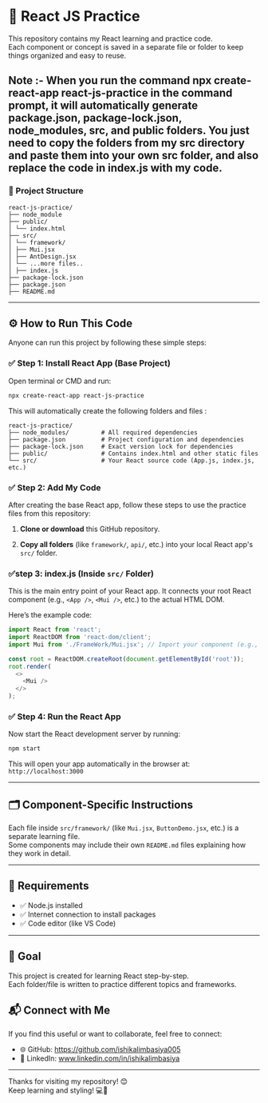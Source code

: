 # 🧠 React JS Practice

This repository contains my React learning and practice code.  
Each component or concept is saved in a separate file or folder to keep things organized and easy to reuse.

Note :- When you run the command npx create-react-app react-js-practice in the command prompt, it will automatically generate package.json, package-lock.json, node_modules, src, and public folders.
You just need to copy the folders from my src directory and paste them into your own src folder, and also replace the code in index.js with my code.
---

 ### 📁 Project Structure
 ```
react-js-practice/
├── node_module
├── public/
│ └── index.html
├── src/
│ └── framework/
│ ├── Mui.jsx
│ ├── AntDesign.jsx
│ └── ...more files..
│ ├── index.js
├── package-lock.json
├── package.json
├── README.md
```

---

## ⚙️ How to Run This Code

Anyone can run this project by following these simple steps:

### ✅ Step 1: Install React App (Base Project)

Open terminal or CMD and run:

```bash
npx create-react-app react-js-practice

```
This will automatically create the following folders and files :
```
react-js-practice/
├── node_modules/         # All required dependencies
├── package.json          # Project configuration and dependencies
├── package-lock.json     # Exact version lock for dependencies
├── public/               # Contains index.html and other static files
└── src/                  # Your React source code (App.js, index.js, etc.)
```


### ✅ Step 2: Add My Code

After creating the base React app, follow these steps to use the practice files from this repository:

1. **Clone or download** this GitHub repository.

2. **Copy all folders** (like `framework/`, `api/`, etc.) into your local React app's `src/` folder.



### ✅step 3: index.js (Inside `src/` Folder)

This is the main entry point of your React app. It connects your root React component (e.g., `<App />`, `<Mui />`, etc.) to the actual HTML DOM.

Here’s the example code:

```js
import React from 'react';
import ReactDOM from 'react-dom/client';
import Mui from './FrameWork/Mui.jsx'; // Import your component (e.g., from framework folder)

const root = ReactDOM.createRoot(document.getElementById('root'));
root.render(
  <>
    <Mui />
  </>
);
```


### ✅ Step 4: Run the React App

Now start the React development server by running:

```bash
npm start
```
This will open your app automatically in the browser at:
``` http://localhost:3000 ```

---


## 🗂 Component-Specific Instructions

Each file inside `src/framework/` (like `Mui.jsx`, `ButtonDemo.jsx`, etc.) is a separate learning file.  
Some components may include their own `README.md` files explaining how they work in detail.

---
## 🧾 Requirements

- ✅ Node.js installed  
- ✅ Internet connection to install packages  
- ✅ Code editor (like VS Code)

---

## 📌 Goal

This project is created for learning React step-by-step.  
Each folder/file is written to practice different topics and frameworks.

## 📬 Connect with Me

If you find this useful or want to collaborate, feel free to connect:

- 🌐 GitHub: https://github.com/ishikalimbasiya005
- 💼 LinkedIn: www.linkedin.com/in/ishikalimbasiya

---

Thanks for visiting my repository! 😊  
Keep learning and styling! 💻🎨





